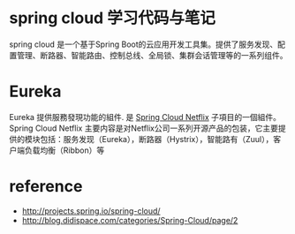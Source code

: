 # spring cloud 学习代码与笔记
spring cloud 是一个基于Spring Boot的云应用开发工具集。提供了服务发现、配置管理、断路器、智能路由、控制总线、全局锁、集群会话管理等的一系列组件。


# Eureka 
Eureka 提供服務發現功能的組件. 是 [Spring Cloud Netflix](https://cloud.spring.io/spring-cloud-netflix/) 子項目的一個組件。
Spring Cloud Netflix 主要内容是对Netflix公司一系列开源产品的包装，它主要提供的模块包括：服务发现（Eureka），断路器（Hystrix），智能路有（Zuul），客户端负载均衡（Ribbon）等



# reference

* http://projects.spring.io/spring-cloud/
* http://blog.didispace.com/categories/Spring-Cloud/page/2